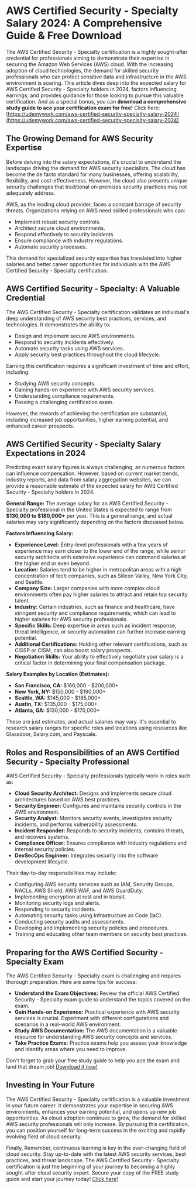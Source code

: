 # AWS Certified Security - Specialty Salary 2024: A Comprehensive Guide & Free Download

The AWS Certified Security - Specialty certification is a highly sought-after credential for professionals aiming to demonstrate their expertise in securing the Amazon Web Services (AWS) cloud. With the increasing adoption of cloud technologies, the demand for skilled security professionals who can protect sensitive data and infrastructure in the AWS environment is soaring. This article dives deep into the expected salary for AWS Certified Security - Specialty holders in 2024, factors influencing earnings, and provides guidance for those looking to pursue this valuable certification. And as a special bonus, you can **download a comprehensive study guide to ace your certification exam for free!** Click here: [https://udemywork.com/aws-certified-security-specialty-salary-2024](https://udemywork.com/aws-certified-security-specialty-salary-2024)

## The Growing Demand for AWS Security Expertise

Before delving into the salary expectations, it's crucial to understand the landscape driving the demand for AWS security specialists. The cloud has become the de facto standard for many businesses, offering scalability, flexibility, and cost-effectiveness. However, the cloud also presents unique security challenges that traditional on-premises security practices may not adequately address.

AWS, as the leading cloud provider, faces a constant barrage of security threats. Organizations relying on AWS need skilled professionals who can:

*   Implement robust security controls.
*   Architect secure cloud environments.
*   Respond effectively to security incidents.
*   Ensure compliance with industry regulations.
*   Automate security processes.

This demand for specialized security expertise has translated into higher salaries and better career opportunities for individuals with the AWS Certified Security - Specialty certification.

## AWS Certified Security - Specialty: A Valuable Credential

The AWS Certified Security - Specialty certification validates an individual's deep understanding of AWS security best practices, services, and technologies. It demonstrates the ability to:

*   Design and implement secure AWS environments.
*   Respond to security incidents effectively.
*   Automate security tasks using AWS services.
*   Apply security best practices throughout the cloud lifecycle.

Earning this certification requires a significant investment of time and effort, including:

*   Studying AWS security concepts.
*   Gaining hands-on experience with AWS security services.
*   Understanding compliance requirements.
*   Passing a challenging certification exam.

However, the rewards of achieving the certification are substantial, including increased job opportunities, higher earning potential, and enhanced career prospects.

## AWS Certified Security - Specialty Salary Expectations in 2024

Predicting exact salary figures is always challenging, as numerous factors can influence compensation. However, based on current market trends, industry reports, and data from salary aggregation websites, we can provide a reasonable estimate of the expected salary for AWS Certified Security - Specialty holders in 2024.

**General Range:** The average salary for an AWS Certified Security - Specialty professional in the United States is expected to range from **$130,000 to $180,000+** per year. This is a general range, and actual salaries may vary significantly depending on the factors discussed below.

**Factors Influencing Salary:**

*   **Experience Level:** Entry-level professionals with a few years of experience may earn closer to the lower end of the range, while senior security architects with extensive experience can command salaries at the higher end or even beyond.
*   **Location:** Salaries tend to be higher in metropolitan areas with a high concentration of tech companies, such as Silicon Valley, New York City, and Seattle.
*   **Company Size:** Larger companies with more complex cloud environments often pay higher salaries to attract and retain top security talent.
*   **Industry:** Certain industries, such as finance and healthcare, have stringent security and compliance requirements, which can lead to higher salaries for AWS security professionals.
*   **Specific Skills:** Deep expertise in areas such as incident response, threat intelligence, or security automation can further increase earning potential.
*   **Additional Certifications:** Holding other relevant certifications, such as CISSP or CISM, can also boost salary prospects.
*   **Negotiation Skills:** Your ability to effectively negotiate your salary is a critical factor in determining your final compensation package.

**Salary Examples by Location (Estimates):**

*   **San Francisco, CA:** $160,000 - $200,000+
*   **New York, NY:** $150,000 - $190,000+
*   **Seattle, WA:** $145,000 - $185,000+
*   **Austin, TX:** $135,000 - $175,000+
*   **Atlanta, GA:** $130,000 - $170,000+

These are just estimates, and actual salaries may vary. It's essential to research salary ranges for specific roles and locations using resources like Glassdoor, Salary.com, and Payscale.

## Roles and Responsibilities of an AWS Certified Security - Specialty Professional

AWS Certified Security - Specialty professionals typically work in roles such as:

*   **Cloud Security Architect:** Designs and implements secure cloud architectures based on AWS best practices.
*   **Security Engineer:** Configures and maintains security controls in the AWS environment.
*   **Security Analyst:** Monitors security events, investigates security incidents, and performs vulnerability assessments.
*   **Incident Responder:** Responds to security incidents, contains threats, and recovers systems.
*   **Compliance Officer:** Ensures compliance with industry regulations and internal security policies.
*   **DevSecOps Engineer:** Integrates security into the software development lifecycle.

Their day-to-day responsibilities may include:

*   Configuring AWS security services such as IAM, Security Groups, NACLs, AWS Shield, AWS WAF, and AWS GuardDuty.
*   Implementing encryption at rest and in transit.
*   Monitoring security logs and alerts.
*   Responding to security incidents.
*   Automating security tasks using Infrastructure as Code (IaC).
*   Conducting security audits and assessments.
*   Developing and implementing security policies and procedures.
*   Training and educating other team members on security best practices.

## Preparing for the AWS Certified Security - Specialty Exam

The AWS Certified Security - Specialty exam is challenging and requires thorough preparation. Here are some tips for success:

*   **Understand the Exam Objectives:** Review the official AWS Certified Security - Specialty exam guide to understand the topics covered on the exam.
*   **Gain Hands-on Experience:** Practical experience with AWS security services is crucial. Experiment with different configurations and scenarios in a real-world AWS environment.
*   **Study AWS Documentation:** The AWS documentation is a valuable resource for understanding AWS security concepts and services.
*   **Take Practice Exams:** Practice exams help you assess your knowledge and identify areas where you need to improve.

Don't forget to grab your free study guide to help you ace the exam and land that dream job! [Download it now!](https://udemywork.com/aws-certified-security-specialty-salary-2024)

## Investing in Your Future

The AWS Certified Security - Specialty certification is a valuable investment in your future career. It demonstrates your expertise in securing AWS environments, enhances your earning potential, and opens up new job opportunities. As cloud adoption continues to grow, the demand for skilled AWS security professionals will only increase. By pursuing this certification, you can position yourself for long-term success in the exciting and rapidly evolving field of cloud security.

Finally, Remember, continuous learning is key in the ever-changing field of cloud security. Stay up-to-date with the latest AWS security services, best practices, and threat landscape. The AWS Certified Security - Specialty certification is just the beginning of your journey to becoming a highly sought-after cloud security expert. Secure your copy of the FREE study guide and start your journey today! [Click here!](https://udemywork.com/aws-certified-security-specialty-salary-2024)
